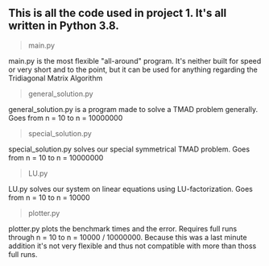 ## This is all the code used in project 1. It's all written in Python 3.8.
>main.py 

main.py is the most flexible "all-around" program. It's neither built for speed or very short and to the point, but it can be used for anything regarding the Tridiagonal Matrix Algorithm

>general_solution.py

general_solution.py is a program made to solve a TMAD problem generally. Goes from n = 10 to n = 10000000

>special_solution.py

special_solution.py solves our special symmetrical TMAD problem. Goes from n = 10 to n = 10000000

>LU.py

LU.py solves our system on linear equations using LU-factorization. Goes from n = 10 to n = 10000

>plotter.py

plotter.py plots the benchmark times and the error. Requires full runs through n = 10 to n = 10000 / 10000000. Because this was a last minute addition it's not very flexible and thus not compatible with more than thoss full runs.
